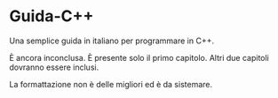 # Guida-C++
Una semplice guida in italiano per programmare in C++.

È ancora inconclusa. È presente solo il primo capitolo.
Altri due capitoli dovranno essere inclusi.

La formattazione non è delle migliori ed è da sistemare.
